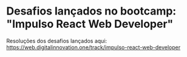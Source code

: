 # Desafios lançados no bootcamp: "Impulso React Web Developer"

Resoluções dos desafios lançados aqui: https://web.digitalinnovation.one/track/impulso-react-web-developer
